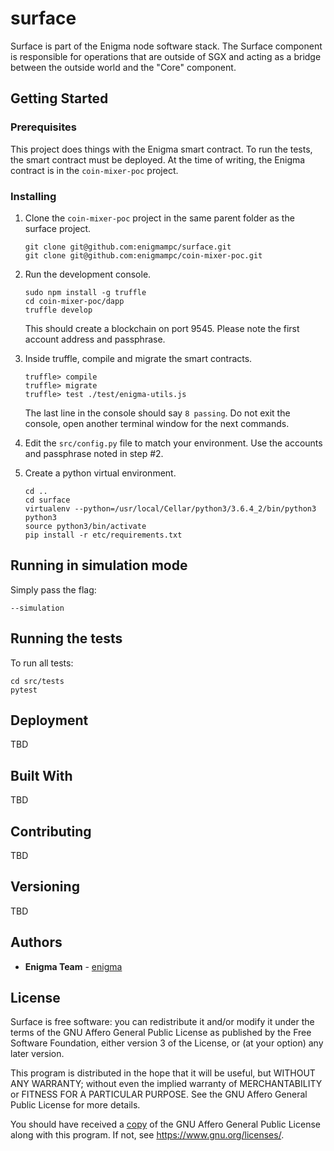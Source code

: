 # surface
Surface is part of the Enigma node software stack. The Surface component is responsible for operations that are outside of SGX and acting as a bridge between the outside world and the "Core" component.

## Getting Started


### Prerequisites

This project does things with the Enigma smart contract. To run the tests, the 
smart contract must be deployed. At the time of writing, the Enigma contract is
in the `coin-mixer-poc` project.

### Installing

1. Clone the `coin-mixer-poc` project in the same parent folder as the
 surface project.
    ```
    git clone git@github.com:enigmampc/surface.git 
    git clone git@github.com:enigmampc/coin-mixer-poc.git
    ```
    
2. Run the development console.
    ```
    sudo npm install -g truffle
    cd coin-mixer-poc/dapp
    truffle develop
    ```
    This should create a blockchain on port 9545. Please note the first account address and passphrase.

3. Inside truffle, compile and migrate the smart contracts.
    ```
    truffle> compile
    truffle> migrate
    truffle> test ./test/enigma-utils.js
    ```
    The last line in the console should say `8 passing`.  Do not exit the console, open another terminal window
    for the next commands.

4. Edit the `src/config.py` file to match your environment. Use the accounts and
    passphrase noted in step #2. 
    
5. Create a python virtual environment.
    ```
    cd ..
    cd surface
    virtualenv --python=/usr/local/Cellar/python3/3.6.4_2/bin/python3 python3
    source python3/bin/activate
    pip install -r etc/requirements.txt
    ```


## Running in simulation mode 
Simply pass the flag: 

```
--simulation
```
## Running the tests

To run all tests:

```
cd src/tests
pytest
```

## Deployment

TBD 

## Built With

TBD

## Contributing

TBD 

## Versioning

TBD 

## Authors

* **Enigma Team** - [enigma](https://enigma.co/)

## License

Surface is free software: you can redistribute it and/or modify it under the terms of the GNU Affero General Public License as published by
the Free Software Foundation, either version 3 of the License, or (at your option) any later version.

This program is distributed in the hope that it will be useful, but WITHOUT ANY WARRANTY; without even the implied warranty of MERCHANTABILITY or FITNESS FOR A PARTICULAR PURPOSE.  See the GNU Affero General Public License for more details.

You should have received a [copy](LICENSE) of the GNU Affero General Public License along with this program.  If not, see <https://www.gnu.org/licenses/>.
